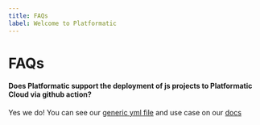 ```yaml
---
title: FAQs
label: Welcome to Platformatic
---
```


# FAQs

#### Does Platformatic support the deployment of js projects to Platformatic Cloud via github action?
Yes we do! You can see our [generic yml file](https://github.com/platformatic/onestep) and use case on our [docs](https://docs.platformatic.dev/docs/cli#gh)